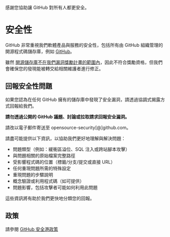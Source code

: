 感謝您協助讓 GitHub 對所有人都更安全。

# 安全性

GitHub 非常重視我們軟體產品與服務的安全性，包括所有由 GitHub 組織管理的開源程式碼儲存庫，例如 [GitHub](https://github.com/GitHub)。

雖然 [開源儲存庫不在我們漏洞獎勵計畫的範圍內](https://bounty.github.com/index.html#scope)，因此不符合獎勵資格，但我們會確保您的發現能被轉交給相關維護者進行修正。

## 回報安全性問題

如果您認為在任何 GitHub 擁有的儲存庫中發現了安全漏洞，請透過協調式揭露方式回報給我們。

**請勿透過公開的 GitHub 議題、討論或拉取請求回報安全漏洞。**

請改以電子郵件寄送至 opensource-security[@]github.com。

請盡可能提供以下資訊，以協助我們更好地理解與解決問題：

  * 問題類型（例如：緩衝區溢位、SQL 注入或跨站腳本攻擊）
  * 與問題相關的原始檔案完整路徑
  * 受影響程式碼的位置（標籤/分支/提交或直接 URL）
  * 任何重現問題所需的特殊設定
  * 重現問題的步驟說明
  * 概念驗證或利用程式碼（如可提供）
  * 問題影響，包括攻擊者可能如何利用此問題

這些資訊將有助於我們更快地分類您的回報。

## 政策

請參閱 [GitHub 安全港政策](https://docs.github.com/en/site-policy/security-policies/github-bug-bounty-program-legal-safe-harbor#1-safe-harbor-terms)
